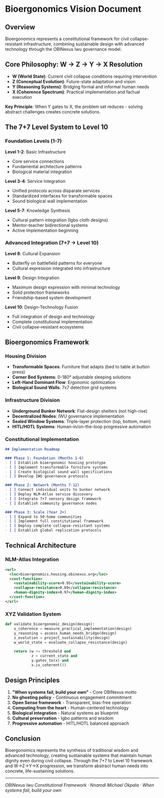 # Bioergonomics Vision Document

## Overview
Bioergonomics represents a constitutional framework for civil collapse-resistant infrastructure, combining sustainable design with advanced technology through the OBINexus Iwu governance model.

## Core Philosophy: W → Z → Y → X Resolution
- **W (World State)**: Current civil collapse conditions requiring intervention
- **Z (Conceptual Evolution)**: Future-state adaptation and vision
- **Y (Reasoning Systems)**: Bridging formal and informal human needs
- **X (Coherence Spectrum)**: Practical implementation and factual execution

**Key Principle**: When Y gates to X, the problem set reduces - solving abstract challenges creates concrete solutions.

## The 7+7 Level System to Level 10

### Foundation Levels (1-7)
**Level 1-2**: Basic Infrastructure
- Core service connections
- Fundamental architecture patterns
- Biological material integration

**Level 3-4**: Service Integration  
- Unified protocols across disparate services
- Standardized interfaces for transformable spaces
- Sound biological wall implementation

**Level 5-7**: Knowledge Synthesis
- Cultural pattern integration (Igbo cloth designs)
- Mentor-teacher bidirectional systems
- Active implementation beginning

### Advanced Integration (7+7 → Level 10)
**Level 8**: Cultural Expansion
- Butterfly on battlefield patterns for everyone
- Cultural expression integrated into infrastructure

**Level 9**: Design Integration
- Maximum design expression with minimal technology
- Solid protection frameworks
- Friendship-based system development

**Level 10**: Design-Technology Fusion
- Full integration of design and technology
- Complete constitutional implementation
- Civil collapse-resistant ecosystems

## Bioergonomics Framework

### Housing Division
- **Transformable Spaces**: Furniture that adapts (bed to table at button press)
- **Corner Bed Systems**: 0-180° adjustable sleeping solutions
- **Left-Hand Dominant Flow**: Ergonomic optimization
- **Biological Sound Walls**: 7x7 detection grid systems

### Infrastructure Division
- **Underground Bunker Network**: Flat-design shelters (not high-rise)
- **Decentralized Nodes**: IWU governance implementation
- **Sealed Window Systems**: Triple-layer protection (top, bottom, main)
- **HITL/HOTL Systems**: Human-in/on-the-loop progressive automation

### Constitutional Implementation

```markdown
## Implementation Roadmap

### Phase 1: Foundation (Months 1-6)
- [ ] Establish bioergonomic housing prototype
- [ ] Implement transformable furniture systems
- [ ] Create biological sound wall specifications
- [ ] Develop IWU governance protocols

### Phase 2: Network (Months 7-12)
- [ ] Connect individual units to bunker network
- [ ] Deploy NLM-Atlas service discovery
- [ ] Integrate 7+7 sensory design framework
- [ ] Establish community governance nodes

### Phase 3: Scale (Year 2+)
- [ ] Expand to 50-home communities
- [ ] Implement full constitutional framework
- [ ] Deploy complete collapse-resistant systems
- [ ] Establish global replication protocols
```

## Technical Architecture

### NLM-Atlas Integration
```xml
<url>
  <loc>bioergonomics.housing.obinexus.org</loc>
  <cost-function>
    <sustainability-score>0.95</sustainability-score>
    <collapse-resistance>0.89</collapse-resistance>
    <human-dignity-index>0.97</human-dignity-index>
  </cost-function>
</url>
```

### XYZ Validation System
```python
def validate_bioergonomic_design(design):
    x_coherence = measure_practical_implementation(design)
    y_reasoning = assess_human_needs_bridge(design)
    z_evolution = project_sustainability(design)
    w_world_state = evaluate_collapse_resistance(design)
    
    return (w >= threshold and 
            z > current_state and 
            y.gates_to(x) and 
            x.is_coherent())
```

## Design Principles
1. **"When systems fail, build your own"** - Core OBINexus motto
2. **No ghosting policy** - Continuous engagement commitment
3. **Open Sense framework** - Transparent, bias-free operation
4. **Computing from the heart** - Human-centered technology
5. **Biological integration** - Natural systems as blueprint
6. **Cultural preservation** - Igbo patterns and wisdom
7. **Progressive automation** - HITL/HOTL balanced approach

## Conclusion
Bioergonomics represents the synthesis of traditional wisdom and advanced technology, creating sustainable systems that maintain human dignity even during civil collapse. Through the 7+7 to Level 10 framework and W→Z→Y→X progression, we transform abstract human needs into concrete, life-sustaining solutions.

---
*OBINexus Iwu Constitutional Framework · Nnamdi Michael Okpala · When systems fail, build your own*